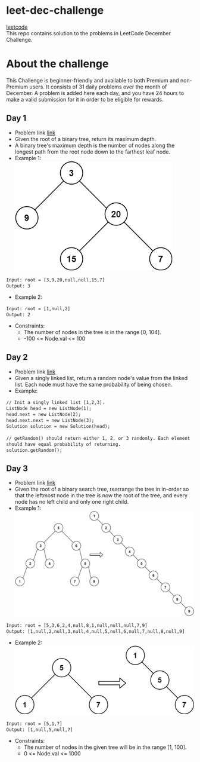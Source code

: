 # leet-dec-challenge 
[leetcode](https://leetcode.com/explore/challenge/card/december-leetcoding-challenge/)  
This repo contains solution to the problems in LeetCode December Challenge.

# About the challenge
This Challenge is beginner-friendly and available to both Premium and non-Premium users. It consists of 31 daily problems over the month of December. A problem is added here each day, and you have 24 hours to make a valid submission for it in order to be eligible for rewards.
## Day 1
+ Problem link [link](https://leetcode.com/explore/challenge/card/december-leetcoding-challenge/569/week-1-december-1st-december-7th/3551/)
+ Given the root of a binary tree, return its maximum depth.
+ A binary tree's maximum depth is the number of nodes along the longest path from the root node down to the farthest leaf node.
+ Example 1:  
![day1](jpg/day1.jpg)  
 ```
 Input: root = [3,9,20,null,null,15,7]
 Output: 3
 ```
+ Example 2:
```
Input: root = [1,null,2]
Output: 2
```
+ Constraints:  
  * The number of nodes in the tree is in the range [0, 104].
  * -100 <= Node.val <= 100
## Day 2
+ Problem link [link](https://leetcode.com/explore/challenge/card/december-leetcoding-challenge/569/week-1-december-1st-december-7th/3552/)
+ Given a singly linked list, return a random node's value from the linked list. Each node must have the same probability of being chosen.
+ Example:
```
// Init a singly linked list [1,2,3].
ListNode head = new ListNode(1);
head.next = new ListNode(2);
head.next.next = new ListNode(3);
Solution solution = new Solution(head);

// getRandom() should return either 1, 2, or 3 randomly. Each element should have equal probability of returning.
solution.getRandom();
```
## Day 3
+ Problem link [link](https://leetcode.com/explore/challenge/card/december-leetcoding-challenge/569/week-1-december-1st-december-7th/3553/)
+ Given the root of a binary search tree, rearrange the tree in in-order so that the leftmost node in the tree is now the root of the tree, and every node has no left child and only one right child.
+ Example 1:  
![day3_0](jpg/day3.jpg)
```
Input: root = [5,3,6,2,4,null,8,1,null,null,null,7,9]
Output: [1,null,2,null,3,null,4,null,5,null,6,null,7,null,8,null,9]
```
+ Example 2:  
![day3_1](jpg/day3_1.jpg)
```
Input: root = [5,1,7]
Output: [1,null,5,null,7]
```
+ Constraints:
    * The number of nodes in the given tree will be in the range [1, 100].
    * 0 <= Node.val <= 1000
